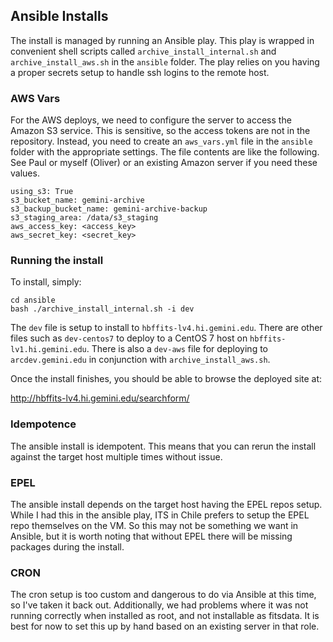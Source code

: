 ## Ansible Installs

The install is managed by running an Ansible play.  This play is wrapped in convenient shell scripts called
`archive_install_internal.sh` and `archive_install_aws.sh` in the `ansible` folder.  The play relies on you 
having a proper secrets setup to handle ssh logins to the remote host.

### AWS Vars

For the AWS deploys, we need to configure the server to access the Amazon S3 service.  This is sensitive,
so the access tokens are not in the repository.  Instead, you need to create an `aws_vars.yml` file in the
`ansible` folder with the appropriate settings.  The file contents are like the following.  See Paul or 
myself (Oliver) or an existing Amazon server if you need these values.

```
using_s3: True
s3_bucket_name: gemini-archive
s3_backup_bucket_name: gemini-archive-backup
s3_staging_area: /data/s3_staging
aws_access_key: <access_key>
aws_secret_key: <secret_key>
```

### Running the install

To install, simply:

```
cd ansible
bash ./archive_install_internal.sh -i dev
```

The `dev` file is setup to install to `hbffits-lv4.hi.gemini.edu`.  There are other files such 
as `dev-centos7` to deploy to a CentOS 7 host on `hbffits-lv1.hi.gemini.edu`.  There is also 
a `dev-aws` file for deploying to `arcdev.gemini.edu` in conjunction with 
`archive_install_aws.sh`.

Once the install finishes, you should be able to browse the deployed site at:

http://hbffits-lv4.hi.gemini.edu/searchform/

### Idempotence

The ansible install is idempotent.  This means that you can rerun the install against the 
target host multiple times without issue.

### EPEL

The ansible install depends on the target host having the EPEL repos setup.  While I had this
in the ansible play, ITS in Chile prefers to setup the EPEL repo themselves on the VM.  So
this may not be something we want in Ansible, but it is worth noting that without EPEL there
will be missing packages during the install.

### CRON

The cron setup is too custom and dangerous to do via Ansible at this time, so I've taken it
back out.  Additionally, we had problems where it was not running correctly when installed
as root, and not installable as fitsdata.  It is best for now to set this up by hand based 
on an existing server in that role.
